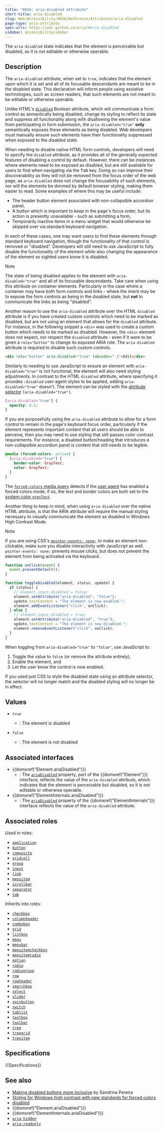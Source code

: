 ```yaml
---
title: "ARIA: aria-disabled attribute"
short-title: aria-disabled
slug: Web/Accessibility/ARIA/Reference/Attributes/aria-disabled
page-type: aria-attribute
spec-urls: https://w3c.github.io/aria/#aria-disabled
sidebar: accessibilitysidebar
---
```


The `aria-disabled` state indicates that the element is perceivable but disabled, so it is not editable or otherwise operable.

## Description

The `aria-disabled` attribute, when set to `true`, indicates that the element upon which it is set and all of its focusable descendants are meant to be in the disabled state. This declaration will inform people using assistive technologies, such as screen readers, that such elements are not meant to be editable or otherwise operable.

Unlike HTML's [`disabled`](/en-US/docs/Web/HTML/Reference/Elements/input#disabled) Boolean attribute, which will communicate a form control as semantically being disabled, change its styling to reflect its state and suppress all functionality along with disallowing the element's value from participating in form submission, the `aria-disabled="true"` <strong>only</strong> semantically exposes these elements as being disabled. Web developers must manually ensure such elements have their functionality suppressed when exposed to the disabled state.

When needing to disable native HTML form controls, developers will need to specify the `disabled` attribute, as it provides all of the generally expected features of disabling a control by default. However, there can be instances where elements need to be exposed as disabled, but are still available for users to find when navigating via the <kbd>Tab</kbd> key. Doing so can improve their discoverability as they will not be removed from the focus order of the web page, as `aria-disabled` does not change the focusability of such elements, nor will the elements be dimmed by default browser styling, making them easier to read. Some examples of where this may be useful include:

- The header button element associated with non-collapsible accordion panel,
- A button which is important to keep in the page's focus order, but its action is presently unavailable - such as submitting a form,
- Temporarily inactive items in a menu widget that would otherwise be skipped over via standard keyboard navigation.

In each of these cases, one may want users to find these elements through standard keyboard navigation, though the functionality of that control is removed or "disabled". Developers will still need to use JavaScript to fully disable the functionality of the element while also changing the appearance of the element so sighted users know it is disabled.

> [!NOTE]
> The state of being disabled applies to the element with `aria-disabled="true"` and all of its focusable descendants. Take care when using this attribute on container elements. Particularly in the case where a container may have both form controls and links - where the intent may be to expose the form controls as being in the disabled state, but <strong>not</strong> to communicate the links as being "disabled".

Another reason to use the `aria-disabled` attribute over the HTML `disabled` attribute is if you have created custom controls which need to be marked as disabled, but are not using an element that allows for the `disabled` attribute. For instance, in the following snippet a `<div>` was used to create a custom button which needs to be marked as disabled. However, the `<div>` element does not expect, nor respect the `disabled` attribute - even if it were to be given a `role="button"` to change its exposed ARIA role. The `aria-disabled` attribute is required to disable such custom controls.

```html
<div role="button" aria-disabled="true" tabindex="-1">Edit</div>
```

Similarly to needing to use JavaScript to ensure an element with `aria-disabled="true"` is not functional, the element will also need styling adjustments. In contrast to the HTML `disabled` attribute, where specifying it provides `:disabled` user-agent styles to be applied, adding `aria-disabled="true"` doesn't. The element can be styled with the [attribute selector](/en-US/docs/Web/CSS/Reference/Selectors/Attribute_selectors) `[aria-disabled="true"]`.

```css
[aria-disabled="true"] {
  opacity: 0.5;
}
```

If you are purposefully using the `aria-disabled` attribute to allow for a form control to remain in the page's keyboard focus order, particularly if the element represents important content that all users should be able to perceive, then you may need to use styling that still passes color contrast requirements. For instance, a disabled button/heading that introduces a non-collapsible accordion panel is content that still needs to be legible.

```css
@media (forced-colors: active) {
  [aria-disabled="true"] {
    border-color: GrayText;
    color: GrayText;
  }
}
```

The [`forced-colors` media query](/en-US/docs/Web/CSS/@media/forced-colors) detects if the [user agent](/en-US/docs/Glossary/User_agent) has enabled a forced colors mode; if so, the text and border colors are both set to the [system color `greyText`](/en-US/docs/Web/CSS/system-color#syntax).

Another thing to keep in mind, when using `aria-disabled` over the native HTML attribute, is that the ARIA attribute will require the manual styling necessary to visually communicate the element as disabled in Windows High Contrast Mode.

> [!NOTE]
> If you are using CSS's [`pointer-events: none;`](/en-US/docs/Web/CSS/Reference/Properties/pointer-events) to make an element non-clickable, make sure you disable interactivity with JavaScript as well. `pointer-events: none;` prevents mouse clicks, but does not prevent the element from being activated via the keyboard.

```js
function onClick(event) {
  event.preventDefault();
}

function toggleDisabled(element, status, update) {
  if (status) {
    // element.input.disabled = false;
    element.setAttribute("aria-disabled", "false");
    update.textContent = "The element is now enabled.";
    element.addEventListener("click", onClick);
  } else {
    // element.input.disabled = true;
    element.setAttribute("aria-disabled", "true");
    update.textContent = "The element is now disabled.";
    element.removeEventListener("click", onClick);
  }
}
```

When toggling from `aria-disabled="true"` to `"false"`, use JavaScript to:

1. Toggle the value to `false` (or remove the attribute entirely),
2. Enable the element, and
3. Let the user know the control is now enabled.

If you used just CSS to style the disabled state using an attribute selector, the selector will no longer match and the disabled styling will no longer be in effect.

## Values

- `true`
  - : The element is disabled

- `false`
  - : The element is not disabled

## Associated interfaces

- {{domxref("Element.ariaDisabled")}}
  - : The [`ariaDisabled`](/en-US/docs/Web/API/Element/ariaDisabled) property, part of the {{domxref("Element")}} interface, reflects the value of the `aria-disabled` attribute, which indicates that the element is perceivable but disabled, so it is not editable or otherwise operable.
- {{domxref("ElementInternals.ariaDisabled")}}
  - : The [`ariaDisabled`](/en-US/docs/Web/API/ElementInternals/ariaDisabled) property of the {{domxref("ElementInternals")}} interface reflects the value of the `aria-disabled` attribute.

## Associated roles

Used in roles:

- [`application`](/en-US/docs/Web/Accessibility/ARIA/Reference/Roles/application_role)
- [`button`](/en-US/docs/Web/Accessibility/ARIA/Reference/Roles/button_role)
- [`composite`](/en-US/docs/Web/Accessibility/ARIA/Reference/Roles/composite_role)
- [`gridcell`](/en-US/docs/Web/Accessibility/ARIA/Reference/Roles/gridcell_role)
- [`group`](/en-US/docs/Web/Accessibility/ARIA/Reference/Roles/group_role)
- [`input`](/en-US/docs/Web/Accessibility/ARIA/Reference/Roles/input_role)
- [`link`](/en-US/docs/Web/Accessibility/ARIA/Reference/Roles/link_role)
- [`menuitem`](/en-US/docs/Web/Accessibility/ARIA/Reference/Roles/menuitem_role)
- [`scrollbar`](/en-US/docs/Web/Accessibility/ARIA/Reference/Roles/scrollbar_role)
- [`separator`](/en-US/docs/Web/Accessibility/ARIA/Reference/Roles/separator_role)
- [`tab`](/en-US/docs/Web/Accessibility/ARIA/Reference/Roles/tab_role)

Inherits into roles:

- [`checkbox`](/en-US/docs/Web/Accessibility/ARIA/Reference/Roles/checkbox_role)
- [`columnheader`](/en-US/docs/Web/Accessibility/ARIA/Reference/Roles/columnheader_role)
- [`combobox`](/en-US/docs/Web/Accessibility/ARIA/Reference/Roles/combobox_role)
- [`grid`](/en-US/docs/Web/Accessibility/ARIA/Reference/Roles/grid_role)
- [`listbox`](/en-US/docs/Web/Accessibility/ARIA/Reference/Roles/listbox_role)
- [`menu`](/en-US/docs/Web/Accessibility/ARIA/Reference/Roles/menu_role)
- [`menubar`](/en-US/docs/Web/Accessibility/ARIA/Reference/Roles/menubar_role)
- [`menuitemcheckbox`](/en-US/docs/Web/Accessibility/ARIA/Reference/Roles/menuitemcheckbox_role)
- [`menuitemradio`](/en-US/docs/Web/Accessibility/ARIA/Reference/Roles/menuitemradio_role)
- [`option`](/en-US/docs/Web/Accessibility/ARIA/Reference/Roles/option_role)
- [`radio`](/en-US/docs/Web/Accessibility/ARIA/Reference/Roles/radio_role)
- [`radiogroup`](/en-US/docs/Web/Accessibility/ARIA/Reference/Roles/radiogroup_role)
- [`row`](/en-US/docs/Web/Accessibility/ARIA/Reference/Roles/row_role)
- [`rowheader`](/en-US/docs/Web/Accessibility/ARIA/Reference/Roles/rowheader_role)
- [`searchbox`](/en-US/docs/Web/Accessibility/ARIA/Reference/Roles/searchbox_role)
- [`select`](/en-US/docs/Web/Accessibility/ARIA/Reference/Roles/select_role)
- [`slider`](/en-US/docs/Web/Accessibility/ARIA/Reference/Roles/slider_role)
- [`spinbutton`](/en-US/docs/Web/Accessibility/ARIA/Reference/Roles/spinbutton_role)
- [`switch`](/en-US/docs/Web/Accessibility/ARIA/Reference/Roles/switch_role)
- [`tablist`](/en-US/docs/Web/Accessibility/ARIA/Reference/Roles/tablist_role)
- [`textbox`](/en-US/docs/Web/Accessibility/ARIA/Reference/Roles/textbox_role)
- [`toolbar`](/en-US/docs/Web/Accessibility/ARIA/Reference/Roles/toolbar_role)
- [`tree`](/en-US/docs/Web/Accessibility/ARIA/Reference/Roles/tree_role)
- [`treegrid`](/en-US/docs/Web/Accessibility/ARIA/Reference/Roles/treegrid_role)
- [`treeitem`](/en-US/docs/Web/Accessibility/ARIA/Reference/Roles/treeitem_role)

## Specifications

{{Specifications}}

## See also

- [Making disabled buttons more inclusive](https://css-tricks.com/making-disabled-buttons-more-inclusive/) by Sandrina Pereira
- [Styling for Windows high contrast with new standards for forced colors](https://blogs.windows.com/msedgedev/2020/09/17/styling-for-windows-high-contrast-with-new-standards-for-forced-colors/)
- [disabled](/en-US/docs/Web/HTML/Reference/Attributes/disabled)
- {{domxref("Element.ariaDisabled")}}
- {{domxref("ElementInternals.ariaDisabled")}}
- [`aria-hidden`](/en-US/docs/Web/Accessibility/ARIA/Reference/Attributes/aria-hidden)
- [`aria-readonly`](/en-US/docs/Web/Accessibility/ARIA/Reference/Attributes/aria-readonly)
